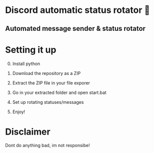 # Discord automatic status rotator 🤖

## Automated message sender & status rotator

# Setting it up

0. Install python
1. Download the repository as a ZIP
2. Extract the ZIP file in your file exporer
3. Go in your extracted folder and open start.bat
4. Set up rotating statuses/messages

5. Enjoy!

# Disclaimer

Dont do anything bad, im not responsibe!
